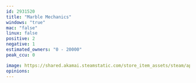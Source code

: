 ```yaml
---
id: 2931520
title: "Marble Mechanics"
windows: "true"
mac: "false"
linux: false
positive: 2
negative: 1
estimated_owners: "0 - 20000"
peak_ccu: 0

image: https://shared.akamai.steamstatic.com/store_item_assets/steam/apps/2931520/header.jpg?t=1717104302
opinions:
---
```

